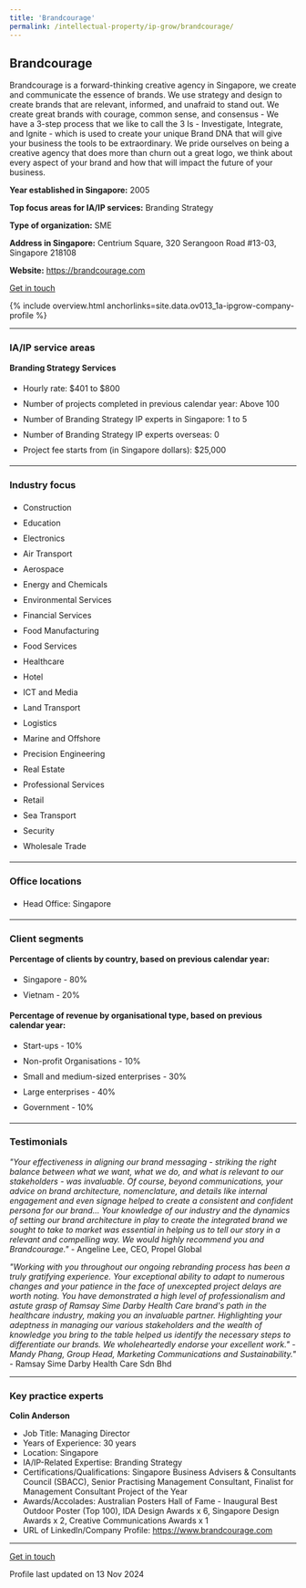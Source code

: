 ```yaml
---
title: 'Brandcourage'
permalink: /intellectual-property/ip-grow/brandcourage/
---
```


## Brandcourage

Brandcourage is a forward-thinking creative agency in Singapore, we create and communicate the essence of brands. We use strategy and design to create brands that are relevant, informed, and unafraid to stand out. We create great brands with courage, common sense, and consensus - We have a 3-step process that we like to call the 3 Is - Investigate, Integrate, and Ignite - which is used to create your unique Brand DNA that will give your business the tools to be extraordinary. We pride ourselves on being a creative agency that does more than churn out a great logo, we think about every aspect of your brand and how that will impact the future of your business.


<b>Year established in Singapore:</b> 2005

<b>Top focus areas for IA/IP services:</b> Branding Strategy

<b>Type of organization:</b> SME

<b>Address in Singapore:</b> Centrium Square, 320 Serangoon Road #13-03, Singapore 218108

<b>Website:</b> <a href='https://brandcourage.com'>https://brandcourage.com</a>

<a class='btn' href='https://form.gov.sg/6729b32b5e0ee779330aea52' target='_blank' rel='noopener'>Get in touch</a>

{% include overview.html anchorlinks=site.data.ov013_1a-ipgrow-company-profile %}

---
<a name='ip-related-service-areas'></a>
### IA/IP service areas

**Branding Strategy Services**

<ul>
<li style='line-height: 27px; margin: 0px 0px !important'>Hourly rate:  $401 to $800</li>
<li style='line-height: 27px; margin: 0px 0px !important'>Number of projects completed in previous calendar year: Above 100</li>
<li style='line-height: 27px; margin: 0px 0px !important'>Number of Branding Strategy IP experts in Singapore: 1 to 5</li>
<li style='line-height: 27px; margin: 0px 0px !important'>Number of Branding Strategy IP experts overseas: 0</li>
<li style='line-height: 27px; margin: 0px 0px !important'>Project fee starts from (in Singapore dollars):  $25,000</li>
</ul>

---
<a name='industry-focus'></a>
### Industry focus

<ul><li style='line-height: 27px; margin: 0px 0px !important'> Construction</li><li style='line-height: 27px; margin: 0px 0px !important'>Education</li><li style='line-height: 27px; margin: 0px 0px !important'>Electronics</li><li style='line-height: 27px; margin: 0px 0px !important'>Air Transport</li><li style='line-height: 27px; margin: 0px 0px !important'>Aerospace</li><li style='line-height: 27px; margin: 0px 0px !important'>Energy and Chemicals</li><li style='line-height: 27px; margin: 0px 0px !important'>Environmental Services</li><li style='line-height: 27px; margin: 0px 0px !important'>Financial Services</li><li style='line-height: 27px; margin: 0px 0px !important'>Food Manufacturing</li><li style='line-height: 27px; margin: 0px 0px !important'>Food Services</li><li style='line-height: 27px; margin: 0px 0px !important'>Healthcare</li><li style='line-height: 27px; margin: 0px 0px !important'>Hotel</li><li style='line-height: 27px; margin: 0px 0px !important'>ICT and Media</li><li style='line-height: 27px; margin: 0px 0px !important'>Land Transport</li><li style='line-height: 27px; margin: 0px 0px !important'>Logistics</li><li style='line-height: 27px; margin: 0px 0px !important'>Marine and Offshore</li><li style='line-height: 27px; margin: 0px 0px !important'>Precision Engineering</li><li style='line-height: 27px; margin: 0px 0px !important'>Real Estate</li><li style='line-height: 27px; margin: 0px 0px !important'>Professional Services</li><li style='line-height: 27px; margin: 0px 0px !important'>Retail </li><li style='line-height: 27px; margin: 0px 0px !important'>Sea Transport</li><li style='line-height: 27px; margin: 0px 0px !important'>Security </li><li style='line-height: 27px; margin: 0px 0px !important'>Wholesale Trade</li></ul>

---
<a name='office-locations'></a>
### Office locations

<ul><li style='line-height: 27px; margin: 0px 0px !important'> Head Office: Singapore</li></ul>

---
<a name='client-segments'></a>
### Client segments

**Percentage of clients by country, based on previous calendar year:**

<ul><li style='line-height: 27px; margin: 0px 0px !important'> Singapore - 80%</li><li style='line-height: 27px; margin: 0px 0px !important'>Vietnam - 20%</li></ul>

**Percentage of revenue by organisational type, based on previous calendar year:**

<ul><li style='line-height: 27px; margin: 0px 0px !important'> Start-ups - 10%</li><li style='line-height: 27px; margin: 0px 0px !important'>Non-profit Organisations - 10% </li><li style='line-height: 27px; margin: 0px 0px !important'>Small and medium-sized enterprises - 30%</li><li style='line-height: 27px; margin: 0px 0px !important'>Large enterprises - 40%</li><li style='line-height: 27px; margin: 0px 0px !important'>Government - 10%</li></ul>

---
<a name='testimonials'></a>
### Testimonials

*"Your effectiveness in aligning our brand messaging - striking the right balance between what we want, what we do, and what is relevant to our stakeholders - was invaluable. Of course, beyond communications, your advice on brand architecture, nomenclature, and details like internal engagement and even signage helped to create a consistent and confident persona for our brand... Your knowledge of our industry and the dynamics of setting our brand architecture in play to create the integrated brand we sought to take to market was essential in helping us to tell our story in a relevant and compelling way. We would highly recommend you and Brandcourage."* - Angeline Lee, CEO, Propel Global

*"Working with you throughout our ongoing rebranding process has been a truly gratifying experience. Your exceptional ability to adapt to numerous changes and your patience in the face of unexcepted project delays are worth noting. You have demonstrated a high level of professionalism and astute grasp of Ramsay Sime Darby Health Care brand's path in the healthcare industry, making you an invaluable partner. Highlighting your adeptness in managing our various stakeholders and the wealth of knowledge you bring to the table helped us identify the necessary steps to differentiate our brands. We wholeheartedly endorse your excellent work." - Mandy Phang, Group Head, Marketing Communications and Sustainability."* - Ramsay Sime Darby Health Care Sdn Bhd




---
<a name='key-practice-experts'></a>
### Key practice experts

**Colin Anderson**

- Job Title: Managing Director
- Years of Experience: 30 years
- Location: Singapore
- IA/IP-Related Expertise: Branding Strategy
- Certifications/Qualifications: Singapore Business Advisers & Consultants Council (SBACC), Senior Practising Management Consultant, Finalist for Management Consultant Project of the Year
- Awards/Accolades: Australian Posters Hall of Fame - Inaugural Best Outdoor Poster (Top 100), IDA Design Awards x 6, Singapore Design Awards x 2, Creative Communications Awards x 1
- URL of LinkedIn/Company Profile: <a href="https://www.brandcourage.com" target="_blank" rel="noopener">https://www.brandcourage.com</a>


---
<p>
<a class='btn' href='https://form.gov.sg/6729b32b5e0ee779330aea52' target='_blank' rel='noopener'>Get in touch</a>
</p>
Profile last updated on 13 Nov 2024
